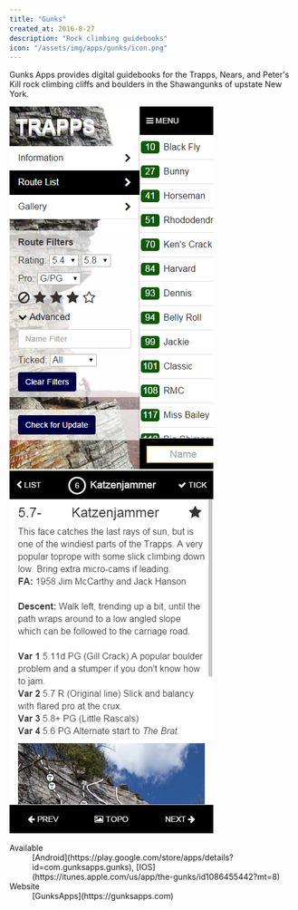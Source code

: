 ```yaml
---
title: "Gunks"
created_at: 2016-8-27
description: "Rock climbing guidebooks"
icon: "/assets/img/apps/gunks/icon.png"
---
```


Gunks Apps provides digital guidebooks for the Trapps, Nears, and Peter's Kill rock climbing cliffs and boulders in the Shawangunks of upstate New York.

<div class="expo">
  <a class="expo-prev" href="#prev"><i class="fa fa-chevron-left"></i></a>
  <a class="expo-next" href="#next"><i class="fa fa-chevron-right"></i></a>
  <div class="expo-track overthrow">
    <div class="expo-viewport">
      <span class="expo-item"><img src="/assets/img/apps/gunks/screen-1.png" alt=""></span>
      <span class="expo-item"><img src="/assets/img/apps/gunks/screen-2.png" alt=""></span>
    </div>
  </div>
</div>

<dl>
  <dt>Available</dt>
  <dd>[Android](https://play.google.com/store/apps/details?id=com.gunksapps.gunks), [IOS](https://itunes.apple.com/us/app/the-gunks/id1086455442?mt=8)</dd>
  <dt>Website</dt>
  <dd>[GunksApps](https://gunksapps.com)</dd>
</dl>
